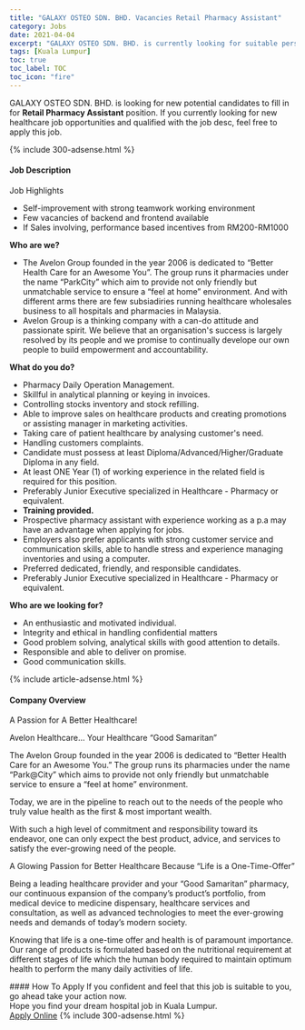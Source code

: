 ```yaml
---
title: "GALAXY OSTEO SDN. BHD. Vacancies Retail Pharmacy Assistant" 
category: Jobs 
date: 2021-04-04 
excerpt: "GALAXY OSTEO SDN. BHD. is currently looking for suitable person to fill in the Retail Pharmacy Assistant which positioned at Kuala Lumpur" 
tags: [Kuala Lumpur] 
toc: true 
toc_label: TOC 
toc_icon: "fire" 
--- 
```


<p>GALAXY OSTEO SDN. BHD. is looking for new potential candidates to fill in for <b>Retail Pharmacy Assistant</b> position. If you currently looking for new healthcare job opportunities and qualified with the job desc, feel free to apply this job.
</p>{% include 300-adsense.html %} 
<div><div><h4>Job Description</h4></div><div><div><span><div><p><span>Job Highlights</span></p><ul><li>Self-improvement with strong teamwork working environment</li><li>Few vacancies of backend and frontend available</li><li>If Sales involving, performance based incentives from RM200-RM1000</li></ul><p><strong>Who are we?</strong></p><ul><li>The Avelon Group founded in the year 2006 is dedicated to &#8220;Better Health Care for an Awesome You&#8221;. The group runs it pharmacies under the name &#8220;ParkCity&#8221; which aim to provide not only friendly but unmatchable service to ensure a &#8220;feel at home&#8221; environment. And with different arms there are few subsiadiries running healthcare wholesales business to all hospitals and pharmacies in Malaysia.</li><li>Avelon Group is a thinking company with a can-do attitude and passionate spirit. We believe that an organisation's success is largely resolved by its people and we promise to continually develope our own people to build empowerment and accountability.</li></ul><p><strong>What do you do?</strong></p><ul><li>Pharmacy Daily Operation Management.</li><li>Skillful in analytical planning or keying in invoices.</li><li>Controlling stocks inventory and stock refilling.</li><li>Able to improve sales on healthcare products and creating promotions or assisting manager in marketing activities.</li><li>Taking care of patient healthcare by analysing customer's need.</li><li>Handling customers complaints.</li><li>Candidate must possess at least Diploma/Advanced/Higher/Graduate Diploma in any field.</li><li>At least ONE Year (1) of working experience in the related field is required for this position.</li><li>Preferably Junior Executive specialized in Healthcare - Pharmacy or equivalent.</li><li><strong>Training provided.</strong></li><li>Prospective pharmacy assistant with experience working as a p.a may have an advantage when applying for jobs.</li><li>Employers also prefer applicants with strong customer service and communication skills, able to handle stress and experience managing inventories and using a computer.</li><li>Preferred dedicated, friendly, and responsible candidates.</li><li>Preferably Junior Executive specialized in Healthcare - Pharmacy or equivalent.</li></ul><p><strong>Who are we looking for?</strong></p><ul><li>An enthusiastic and motivated individual.</li><li>Integrity and ethical in handling confidential matters</li><li>Good problem solving, analytical skills with good attention to details.</li><li>Responsible and able to deliver on promise.</li><li>Good communication skills.</li></ul></div></span></div></div></div> 
{% include article-adsense.html %} 
<div><div><h4>Company Overview</h4></div><div><div><span><div><p>A Passion for A Better Healthcare!</p><p>Avelon Healthcare&#8230; Your Healthcare &#8220;Good Samaritan&#8221;</p><p>The Avelon Group founded in the year 2006 is dedicated to &#8220;Better Health Care for an Awesome You.&#8221; The group runs its pharmacies under the name &#8220;Park@City&#8221; which aims to provide not only friendly but unmatchable service to ensure a &#8220;feel at home&#8221; environment.</p><p>Today, we are in the pipeline to reach out to the needs of the people who truly value health as the first &amp; most important wealth.</p><p>With such a high level of commitment and responsibility toward its endeavor, one can only expect the best product, advice, and services to satisfy the ever-growing need of the people.</p><p>A Glowing Passion for Better Healthcare Because &#8220;Life is a One-Time-Offer&#8221;</p><p>Being a leading healthcare provider and your &#8220;Good Samaritan&#8221; pharmacy, our continuous expansion of the company&#8217;s product&#8217;s portfolio, from medical device to medicine dispensary, healthcare services and consultation, as well as advanced technologies to meet the ever-growing needs and demands of today&#8217;s modern society.</p><p>Knowing that life is a one-time offer and health is of paramount importance. Our range of products is formulated based on the nutritional requirement at different stages of life which the human body required to maintain optimum health to perform the many daily activities of life.</p></div></span></div></div></div> 
#### How To Apply 
If you confident and feel that this job is suitable to you, go ahead take your action now. <br/> 
Hope you find your dream hospital job in Kuala Lumpur. <br/> 
<a href="https://www.jobstreet.com.my/en/job/retail-pharmacy-assistant-4524973?jobId=jobstreet-my-job-4524973" class="btn btn--warning" target="_blank" rel="nofollow noopenner">Apply Online</a> 
{% include 300-adsense.html %} 